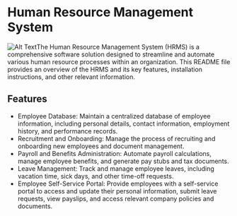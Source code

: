 # Human Resource Management System
![Alt Text](https://github.com/disneyjaviya20/HRM/blob/main/HRM-video.gif)The Human Resource Management System (HRMS) is a comprehensive software solution designed to streamline and automate various human resource processes within an organization. This README file provides an overview of the HRMS and its key features, installation instructions, and other relevant information.

## Features

- Employee Database: Maintain a centralized database of employee information, including personal details, contact information, employment history, and performance records.
- Recruitment and Onboarding: Manage the process of recruiting and onboarding new employees and document management.
- Payroll and Benefits Administration: Automate payroll calculations, manage employee benefits, and generate pay stubs and tax documents.
- Leave Management: Track and manage employee leaves, including vacation time, sick days, and other time-off requests.
- Employee Self-Service Portal: Provide employees with a self-service portal to access and update their personal information, submit leave requests, view payslips, and access relevant company policies and documents.


